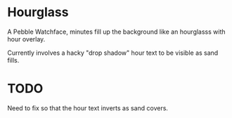Hourglass
=========

A Pebble Watchface, minutes fill up the background like an hourglasss with hour overlay.


Currently involves a hacky "drop shadow" hour text to be visible as sand fills. 

TODO
====
Need to fix so that the hour text inverts as sand covers.
